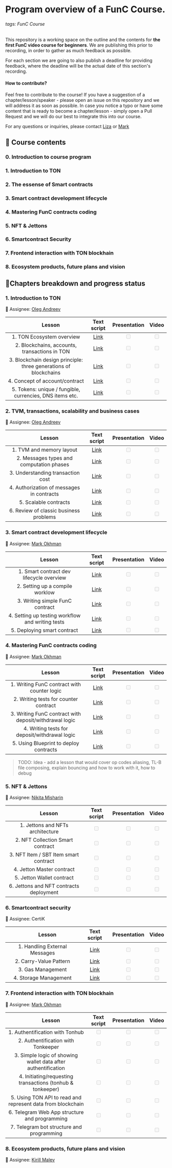 # Program overview of a FunC Course.
###### tags: FunC Course

This repository is a working space on the outline and the contents for **the first FunC video course for beginners**. We are publishing this prior to recording, in order to gather as much feedback as possible.

For each section we are going to also publish a deadline for providing feedback, where the deadline will be the actual date of this section's recording.

#### How to contribute?

Feel free to contribute to the course! If you have a suggestion of a chapter/lesson/speaker - please open an issue on this repository and we will address it as soon as possible. In case you notice a typo or have some content that is ready to become a chapter/lesson - simply open a Pull Request and we will do our best to integrate this into our course.

For any questions or inquiries, please contact [Liza](https://t.me/Vetach) or [Mark](https://t.me/markokhman)

## :book: Course contents

### 0. Introduction to course program

### 1. Introduction to TON

### 2. The essense of Smart contracts

### 3. Smart contract development lifecycle

### 4. Mastering FunC contracts coding

### 5. NFT & Jettons

### 6. Smartcontract Security

### 7. Frontend interaction with TON blockhain

### 8. Ecosystem products, future plans and vision

## :pencil:Chapters breakdown and progress status

### 1. Introduction to TON

:bust_in_silhouette: Assignee: [Oleg Andreev](https://t.me/oleganza)

| &nbsp;&nbsp; &nbsp; &nbsp; &nbsp; &nbsp;&nbsp; &nbsp; &nbsp; **Lesson** &nbsp;&nbsp; &nbsp; &nbsp; &nbsp; |          **Text script**          |         **Presentation**          |             **Video**             |
| :-------------------------------------------------------------------------------------------------------: | :-------------------------------: | :-------------------------------: | :-------------------------------: |
|                                 1. TON Ecosystem overview                                 | [Link](https://github.com/markokhman/func-course/blob/main/Chapter%201/Lesson%201.md) | <input type="checkbox" disabled/> | <input type="checkbox" disabled/> |
|                                  2. Blockchains, accounts, transactions in TON                                  | [Link](https://github.com/markokhman/func-course/blob/main/Chapter%201/Lesson%202.md) | <input type="checkbox" disabled/> | <input type="checkbox" disabled/> |
|                               3. Blockchain design principle: three generations of blockchains                               | [Link](https://github.com/markokhman/func-course/blob/main/Chapter%201/Lesson%203.md) | <input type="checkbox" disabled/> | <input type="checkbox" disabled/> |
|                            4. Concept of account/contract                             | [Link](https://github.com/markokhman/func-course/blob/main/Chapter%201/Lesson%204.md) | <input type="checkbox" disabled/> | <input type="checkbox" disabled/> |
|                                     5. Tokens: unique / fungible, currencies, DNS items etc.                                      | [Link](https://github.com/markokhman/func-course/blob/main/Chapter%201/Lesson%205.md) | <input type="checkbox" disabled/> | <input type="checkbox" disabled/> |


### 2. TVM, transactions, scalability and business cases

:bust_in_silhouette: Assignee: [Oleg Andreev](https://t.me/oleganza)

| &nbsp;&nbsp; &nbsp; &nbsp; &nbsp; &nbsp;&nbsp; &nbsp; &nbsp; **Lesson** &nbsp;&nbsp; &nbsp; &nbsp; &nbsp; |          **Text script**          |         **Presentation**          |             **Video**             |
| :-------------------------------------------------------------------------------------------------------: | :-------------------------------: | :-------------------------------: | :-------------------------------: |
|                                 1. TVM and memory layout                                  | [Link](https://github.com/markokhman/func-course/blob/main/Chapter%202/Lesson%201.md) | <input type="checkbox" disabled/> | <input type="checkbox" disabled/> |
|                                     2. Messages types and computation phases                                     | [Link](https://github.com/markokhman/func-course/blob/main/Chapter%202/Lesson%202.md) | <input type="checkbox" disabled/> | <input type="checkbox" disabled/> |
|                                             3. Understanding transaction cost                                            | [Link](https://github.com/markokhman/func-course/blob/main/Chapter%202/Lesson%203.md) | <input type="checkbox" disabled/> | <input type="checkbox" disabled/> |
|                                           4. Authorization of messages in contracts                                           | [Link](https://github.com/markokhman/func-course/blob/main/Chapter%202/Lesson%204.md) | <input type="checkbox" disabled/> | <input type="checkbox" disabled/> |
|                                  5. Scalable contracts                                   | [Link](https://github.com/markokhman/func-course/blob/main/Chapter%202/Lesson%205.md) | <input type="checkbox" disabled/> | <input type="checkbox" disabled/> |
|                                  6. Review of classic business problems                                   | [Link](https://github.com/markokhman/func-course/blob/main/Chapter%202/Lesson%206.md) | <input type="checkbox" disabled/> | <input type="checkbox" disabled/> |








### 3. Smart contract development lifecycle

:bust_in_silhouette: Assignee: [Mark Okhman](https://t.me/markokhman)

| &nbsp;&nbsp; &nbsp; &nbsp; &nbsp; &nbsp;&nbsp; &nbsp; &nbsp; **Lesson** &nbsp;&nbsp; &nbsp; &nbsp; &nbsp; |                                    **Text script**                                    |         **Presentation**          |             **Video**             |
| :-------------------------------------------------------------------------------------------------------: | :-----------------------------------------------------------------------------------: | :-------------------------------: | :-------------------------------: |
|                                 1. Smart contract dev lifecycle overview                                  | [Link](https://github.com/markokhman/func-course/blob/main/Chapter%203/Lesson%201.md) | <input type="checkbox" disabled/> | <input type="checkbox" disabled/> |
|                                      2. Setting up a compile worklow                                      | [Link](https://github.com/markokhman/func-course/blob/main/Chapter%203/Lesson%202.md) | <input type="checkbox" disabled/> | <input type="checkbox" disabled/> |
|                                      3. Writing simple FunC contract                                      | [Link](https://github.com/markokhman/func-course/blob/main/Chapter%203/Lesson%203.md) | <input type="checkbox" disabled/> | <input type="checkbox" disabled/> |
|                             4. Setting up testing workflow and writing tests                              | [Link](https://github.com/markokhman/func-course/blob/main/Chapter%203/Lesson%204.md) | <input type="checkbox" disabled/> | <input type="checkbox" disabled/> |
|                                        5. Deploying smart contract                                        | [Link](https://github.com/markokhman/func-course/blob/main/Chapter%203/Lesson%205.md) | <input type="checkbox" disabled/> | <input type="checkbox" disabled/> |

### 4. Mastering FunC contracts coding

:bust_in_silhouette: Assignee: [Mark Okhman](https://t.me/markokhman)

| &nbsp;&nbsp; &nbsp; &nbsp; &nbsp; &nbsp;&nbsp; &nbsp; &nbsp; **Lesson** &nbsp;&nbsp; &nbsp; &nbsp; &nbsp; |                                    **Text script**                                    |         **Presentation**          |             **Video**             |
| :-------------------------------------------------------------------------------------------------------: | :-----------------------------------------------------------------------------------: | :-------------------------------: | :-------------------------------: |
|                                1. Writing FunC contract with counter logic                                | [Link](https://github.com/markokhman/func-course/blob/main/Chapter%204/Lesson%201.md) | <input type="checkbox" disabled/> | <input type="checkbox" disabled/> |
|                                   2. Writing tests for counter contract                                   | [Link](https://github.com/markokhman/func-course/blob/main/Chapter%204/Lesson%202.md) | <input type="checkbox" disabled/> | <input type="checkbox" disabled/> |
|                          3. Writing FunC contract with deposit/withdrawal logic                           | [Link](https://github.com/markokhman/func-course/blob/main/Chapter%204/Lesson%203.md) | <input type="checkbox" disabled/> | <input type="checkbox" disabled/> |
|                               4. Writing tests for deposit/withdrawal logic                               | [Link](https://github.com/markokhman/func-course/blob/main/Chapter%204/Lesson%204.md) | <input type="checkbox" disabled/> | <input type="checkbox" disabled/> |
|                               5. Using Blueprint to deploy contracts                               | [Link](https://github.com/markokhman/func-course/blob/main/Chapter%204/Lesson%205.md) | <input type="checkbox" disabled/> | <input type="checkbox" disabled/> |

> TODO: Idea - add a lesson that would cover op codes aliasing, TL-B file composing, explain bouncing and how to work with it, how to debug

### 5. NFT & Jettons

:bust_in_silhouette: Assignee: [Nikita Misharin](@thesmartnik)

| &nbsp;&nbsp; &nbsp; &nbsp; &nbsp; &nbsp;&nbsp; &nbsp; &nbsp; **Lesson** &nbsp;&nbsp; &nbsp; &nbsp; &nbsp; |          **Text script**          |         **Presentation**          |             **Video**             |
| :-------------------------------------------------------------------------------------------------------: | :-------------------------------: | :-------------------------------: | :-------------------------------: |
|                                    1. Jettons and NFTs architecture                                    | <input type="checkbox" disabled/> | <input type="checkbox" disabled/> | <input type="checkbox" disabled/> |
|                                      2. NFT Collection Smart contract                                      | <input type="checkbox" disabled/> | <input type="checkbox" disabled/> | <input type="checkbox" disabled/> |
|                                     3. NFT Item / SBT Item smart contract                                     | <input type="checkbox" disabled/> | <input type="checkbox" disabled/> | <input type="checkbox" disabled/> |
|                                     4. Jetton Master contract                                      | <input type="checkbox" disabled/> | <input type="checkbox" disabled/> | <input type="checkbox" disabled/> |
|                                           5. Jetton Wallet contract                                           | <input type="checkbox" disabled/> | <input type="checkbox" disabled/> | <input type="checkbox" disabled/> |
|                                           6. Jettons and NFT contracts deployment                                            | <input type="checkbox" disabled/> | <input type="checkbox" disabled/> | <input type="checkbox" disabled/> |

### 6. Smartcontract security

:bust_in_silhouette: Assignee: CertiK

| &nbsp;&nbsp; &nbsp; &nbsp; &nbsp; &nbsp;&nbsp; &nbsp; &nbsp; **Lesson** &nbsp;&nbsp; &nbsp; &nbsp; &nbsp; |          **Text script**          |         **Presentation**          |             **Video**             |
| :-------------------------------------------------------------------------------------------------------: | :-------------------------------: | :-------------------------------: | :-------------------------------: |
|                                      1. Handling External Messages                                      | [Link](Chapter%206/Lesson%201.md) | <input type="checkbox" disabled/> | <input type="checkbox" disabled/> |
|                                    2. Carry-Value Pattern                                     | [Link](Chapter%206/Lesson%202.md) | <input type="checkbox" disabled/> | <input type="checkbox" disabled/> |
|                       3. Gas Management                       | [Link](Chapter%206/Lesson%203.md)  | <input type="checkbox" disabled/> | <input type="checkbox" disabled/> |
|                        4. Storage Management                         | [Link](Chapter%206/Lesson%204.md) | <input type="checkbox" disabled/> | <input type="checkbox" disabled/> |


### 7. Frontend interaction with TON blockhain

:bust_in_silhouette: Assignee: [Mark Okhman](https://t.me/markokhman)

| &nbsp;&nbsp; &nbsp; &nbsp; &nbsp; &nbsp;&nbsp; &nbsp; &nbsp; **Lesson** &nbsp;&nbsp; &nbsp; &nbsp; &nbsp; |          **Text script**          |         **Presentation**          |             **Video**             |
| :-------------------------------------------------------------------------------------------------------: | :-------------------------------: | :-------------------------------: | :-------------------------------: |
|                                      1. Authentification with Tonhub                                      | <input type="checkbox" disabled/> | <input type="checkbox" disabled/> | <input type="checkbox" disabled/> |
|                                    2. Authentification with Tonkeeper                                     | <input type="checkbox" disabled/> | <input type="checkbox" disabled/> | <input type="checkbox" disabled/> |
|                       3. Simple logic of showing wallet data after authentification                       | <input type="checkbox" disabled/> | <input type="checkbox" disabled/> | <input type="checkbox" disabled/> |
|                        4. Initiating/requesting transactions (tonhub & tonkeeper)                         | <input type="checkbox" disabled/> | <input type="checkbox" disabled/> | <input type="checkbox" disabled/> |
|                        5. Using TON API to read and represent data from blockchain                        | <input type="checkbox" disabled/> | <input type="checkbox" disabled/> | <input type="checkbox" disabled/> |
|                               6. Telegram Web App structure and programming                               | <input type="checkbox" disabled/> | <input type="checkbox" disabled/> | <input type="checkbox" disabled/> |
|                                 7. Telegram bot structure and programming                                 | <input type="checkbox" disabled/> | <input type="checkbox" disabled/> | <input type="checkbox" disabled/> |

### 8. Ecosystem products, future plans and vision

:bust_in_silhouette: Assignee: [Kirill Malev](https://t.me/malev)
